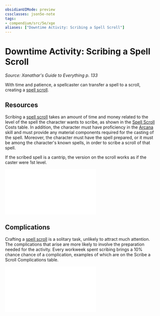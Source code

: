```yaml
---
obsidianUIMode: preview
cssclasses: json5e-note
tags:
- compendium/src/5e/xge
aliases: ["Downtime Activity: Scribing a Spell Scroll"]
---
```

# Downtime Activity: Scribing a Spell Scroll
*Source: Xanathar's Guide to Everything p. 133* 

With time and patience, a spellcaster can transfer a spell to a scroll, creating a [spell scroll](compendium/items/spell-scroll.md).

## Resources

Scribing a [spell scroll](compendium/items/spell-scroll.md) takes an amount of time and money related to the level of the spell the character wants to scribe, as shown in the [Spell Scroll](compendium/items/spell-scroll.md) Costs table. In addition, the character must have proficiency in the [Arcana](rules/skills.md#Arcana) skill and must provide any material components required for the casting of the spell. Moreover, the character must have the spell prepared, or it must be among the character's known spells, in order to scribe a scroll of that spell.

If the scribed spell is a cantrip, the version on the scroll works as if the caster were 1st level.

![Resources; Spell Scroll Costs](compendium/tables/resources-spell-scroll-costs-xge.md)

## Complications

Crafting a [spell scroll](compendium/items/spell-scroll.md) is a solitary task, unlikely to attract much attention. The complications that arise are more likely to involve the preparation needed for the activity. Every workweek spent scribing brings a 10% chance chance of a complication, examples of which are on the Scribe a Scroll Complications table.

![Scribe a Scroll Complications](compendium/tables/scribe-a-scroll-complications-xge.md)